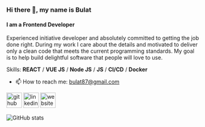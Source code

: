 ### Hi there 👋, my name is Bulat
#### I am a Frontend Developer
Experienced initiative developer and absolutely committed to getting the job done right. During my work I care about the details and motivated to deliver only a clean code that meets the current programming standards. My goal is to help build delightful software that people will love to use.

Skills: **REACT** / **VUE JS** / **Node JS** / **JS** / **CI/CD** / **Docker**

- 📫 How to reach me: bulat87@gmail.com 


[<img src='https://cdn.jsdelivr.net/npm/simple-icons@3.0.1/icons/github.svg' alt='github' height='40'>](https://github.com/codingwhal3)  [<img src='https://cdn.jsdelivr.net/npm/simple-icons@3.0.1/icons/linkedin.svg' alt='linkedin' height='40'>](https://www.linkedin.com/in/bulat-zaliaev/)  [<img src='https://cdn.jsdelivr.net/npm/simple-icons@3.0.1/icons/icloud.svg' alt='website' height='40'>](#)  

![GitHub stats](https://github-readme-stats.vercel.app/api?username=orphenxy&show_icons=true)  
